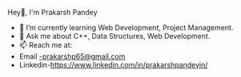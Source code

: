 Hey👋, I'm Prakarsh Pandey
- 🌱 I’m currently learning Web Development, Project Management.
- 💬 Ask me about C++, Data Structures, Web Development.
- 📫 Reach me at:
- Email -prakarshp65@gmail.com
- Linkedin-https://www.linkedin.com/in/prakarshpandeyin/
<!--
**prakarshpandeyin/prakarshpandeyin** is a ✨ _special_ ✨ repository because its `README.md` (this file) appears on your GitHub profile
